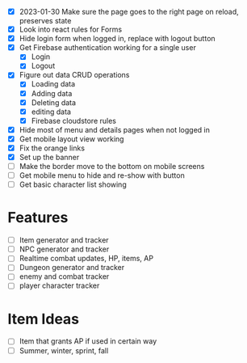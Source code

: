 - [x] 2023-01-30 Make sure the page goes to the right page on reload, preserves state
- [x] Look into react rules for Forms
- [x] Hide login form when logged in, replace with logout button
- [x] Get Firebase authentication working for a single user
  - [x] Login
  - [x] Logout
- [x] Figure out data CRUD operations
  - [x] Loading data
  - [x] Adding data
  - [x] Deleting data
  - [x] editing data
  - [x] Firebase cloudstore rules
- [x] Hide most of menu and details pages when not logged in
- [x] Get mobile layout view working
- [x] Fix the orange links
- [x] Set up the banner
- [ ] Make the border move to the bottom on mobile screens
- [ ] Get mobile menu to hide and re-show with button
- [ ] Get basic character list showing

# Features
- [ ] Item generator and tracker
- [ ] NPC generator and tracker
- [ ] Realtime combat updates, HP, items, AP
- [ ] Dungeon generator and tracker
- [ ] enemy and combat tracker
- [ ] player character tracker

# Item Ideas
- [ ] Item that grants AP if used in certain way
- [ ] Summer, winter, sprint, fall